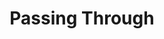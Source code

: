 ---
pid: LLA27
title: Passing Through
location_transcription: 30th St. Station
zipcode: '19104'
outside_phl: 
neighborhood: University City,Belmont,Parkside,Powelton Village
age: '22'
age_range: 20-29
instagram: 
image_file_name: LLA_27.jpg
proposal_transcription: |-
  colorful pieces in the middle spin with wind & human interaction, [You] can see through the spaces to see the street and station.

  Showing passage of humans traveling on train, on foot, through the city!
topic: Art,Philadelphia
topic_summary: 0, 0
type: Interactive,Space,Sculpture Statue
keywords_other: 
credit: Lainie Bailey
image_labels: |-
  -these spin
  -movement
  -colorful !
  -metal
twitter: 
facebook: 
permalink: "/monuments/lla27/"
layout: item-page
---